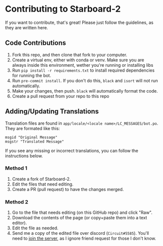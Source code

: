 # Contributing to Starboard-2

If you want to contribute, that's great! Please just follow the guidelines, as they are written here.

## Code Contributions
1. Fork this repo, and then clone that fork to your computer.
2. Create a virtual env, either with conda or venv. Make sure you are always inside this environment, wether you're running or installing libs
3. Run `pip install -r requirements.txt` to install required dependencies for running the bot.
4. Run `pre-commit install`. If you don't do this, `black` and `isort` will not run automatically.
5. Make your changes, then push. `black` will automatically format the code.
6. Create a pull request from your repo to this repo

## Adding/Updating Translations
Translation files are found in `app/locale/<locale name>/LC_MESSAGES/bot.po`. They are formated like this:
```
msgid "Original Message"
msgstr "Translated Message"
```

If you see any missing or incorrect translations, you can follow the instructions below.

### Method 1
1. Create a fork of Starboard-2.
2. Edit the files that need editing.
3. Create a PR (pull request) to have the changes merged.

### Method 2
1. Go to the file that needs editing (on this GitHub repo) and click "Raw".
2. Download the contents of the page (or copy+paste them into a text editor).
3. Edit the file as needed.
4. Send me a copy of the edited file over discord (`Circuit#5585`). You'll need to [join the server](https://discord.gg/3gK8mSA), as I ignore friend request for those I don't know.
